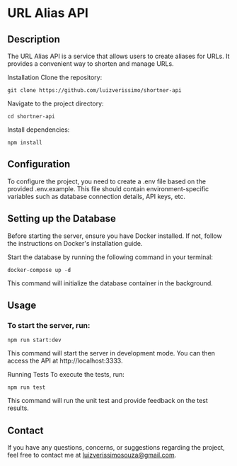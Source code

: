 # URL Alias API
## Description
The URL Alias API is a service that allows users to create aliases for URLs. It provides a convenient way to shorten and manage URLs.

Installation
Clone the repository:
```
git clone https://github.com/luizverissimo/shortner-api
```
Navigate to the project directory:
```
cd shortner-api
```
Install dependencies:
```
npm install
```

## Configuration
To configure the project, you need to create a .env file based on the provided .env.example. This file should contain environment-specific variables such as database connection details, API keys, etc.

## Setting up the Database
Before starting the server, ensure you have Docker installed. If not, follow the instructions on Docker's installation guide.

Start the database by running the following command in your terminal:
```
docker-compose up -d
```
This command will initialize the database container in the background.

## Usage
### To start the server, run:

```
npm run start:dev
```
This command will start the server in development mode. You can then access the API at http://localhost:3333.

Running Tests
To execute the tests, run:

```
npm run test
```
This command will run the unit test and provide feedback on the test results.


## Contact
If you have any questions, concerns, or suggestions regarding the project, feel free to contact me at luizverissimosouza@gmail.com.
